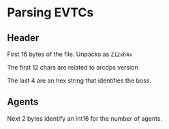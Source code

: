 # Parsing EVTCs



## Header

First 16 bytes of the file. Unpacks as `Z12xh4x`

The first 12 chars are related to arcdps version

The last 4 are an hex string that identifies the boss.



## Agents

Next 2 bytes identify an int16 for the number of agents.